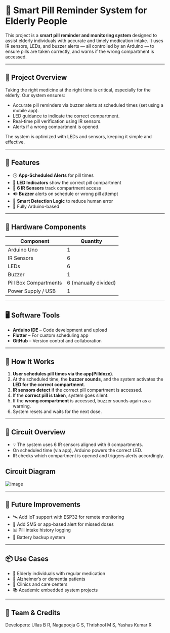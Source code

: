 # 💊 Smart Pill Reminder System for Elderly People

This project is a **smart pill reminder and monitoring system** designed to assist elderly individuals with accurate and timely medication intake. It uses IR sensors, LEDs, and buzzer alerts — all controlled by an Arduino — to ensure pills are taken correctly, and warns if the wrong compartment is accessed.

---

## 🚀 Project Overview

Taking the right medicine at the right time is critical, especially for the elderly. Our system ensures:
- Accurate pill reminders via buzzer alerts at scheduled times (set using a mobile app).
- LED guidance to indicate the correct compartment.
- Real-time pill verification using IR sensors.
- Alerts if a wrong compartment is opened.
  
The system is optimized with LEDs and sensors, keeping it simple and effective.

---

## 🧠 Features

- 🕒 **App-Scheduled Alerts** for pill times
- 🔦 **LED Indicators** show the correct pill compartment
- 👀 **6 IR Sensors** track compartment access
- 🔊 **Buzzer** alerts on schedule or wrong pill attempt
- 🧠 **Smart Detection Logic** to reduce human error
- 🧩 Fully Arduino-based

---

## 🔧 Hardware Components

| Component         | Quantity |
|------------------|----------|
| Arduino Uno       | 1        |
| IR Sensors        | 6        |
| LEDs              | 6        |
| Buzzer            | 1        |
| Pill Box Compartments | 6 (manually divided) |
| Power Supply / USB | 1        |

---

## 🖥️ Software Tools

- **Arduino IDE** – Code development and upload
- **Flutter** – For custom scheduling app 
- **GitHub** – Version control and collaboration

---

## 🧾 How It Works

1. **User schedules pill times via the app(Pilldoze)**.
2. At the scheduled time, the **buzzer sounds**, and the system activates the **LED for the correct compartment**.
3. **IR sensors detect** if the correct pill compartment is accessed.
4. If the **correct pill is taken**, system goes silent.
5. If the **wrong compartment** is accessed, buzzer sounds again as a warning.
6. System resets and waits for the next dose.

---

## 🔁 Circuit Overview

- 💡 The system uses 6 IR sensors aligned with 6 compartments.  
- On scheduled time (via app), Arduino powers the correct LED.  
- IR checks which compartment is opened and triggers alerts accordingly.

## Circuit Diagram

![image](https://github.com/user-attachments/assets/dfcbfbd6-50b2-4d42-b2c5-13d9b624f5f3)


---
## 🔮 Future Improvements

- 🛰️ Add IoT support with ESP32 for remote monitoring
- 📱 Add SMS or app-based alert for missed doses
- 📊 Pill intake history logging
- 🔋 Battery backup system

---

## 📦 Use Cases

- 🧓 Elderly individuals with regular medication
- 🧠 Alzheimer’s or dementia patients
- 🏥 Clinics and care centers
- 📚 Academic embedded system projects

---

## 👥 Team & Credits

Developers:
Ullas B R,
Nagapooja G S,
Thrishool M S,
Yashas Kumar R 

